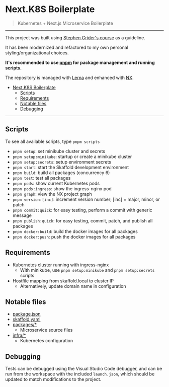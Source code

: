 # Next.K8S Boilerplate

> Kubernetes + Next.js Microservice Boilerplate

---

This project was built using [Stephen Grider's course](https://www.udemy.com/course/microservices-with-node-js-and-react/) as a guideline.

It has been modernized and refactored to my own personal styling/organizational choices.

**It's recommended to use [pnpm](https://pnpm.io) for package management and running scripts.**

The repository is managed with [Lerna](https://lerna.js.org) and enhanced with [NX](https://nx.dev/getting-started/intro).

- [Next.K8S Boilerplate](#nextk8s-boilerplate)
  - [Scripts](#scripts)
  - [Requirements](#requirements)
  - [Notable files](#notable-files)
  - [Debugging](#debugging)

---

## Scripts

To see all available scripts, type `pnpm scripts`

- `pnpm setup`: set minikube cluster and secrets
- `pnpm setup:minikube`: startup or create a minikube cluster
- `pnpm setup:secrets`: setup environment secrets
- `pnpm start`: start the Skaffold development environment
- `pnpm build`: build all packages (concurrency 6)
- `pnpm test`: test all packages
- `pnpm pods`: show current Kubernetes pods
- `pnpm pods:ingress`: show the ingress-nginx pod
- `pnpm graph`: view the NX project graph
- `pnpm version:[inc]`: increment version number; [inc] = major, minor, or patch
- `pnpm commit:quick`: for easy testing, perform a commit with generic message
- `pnpm publish:quick`: for easy testing, commit, patch, and publish all packages
- `pnpm docker:build`: build the docker images for all packages
- `pnpm docker:push`: push the docker images for all packages

## Requirements

- Kubernetes cluster running with ingress-nginx
  - With minikube, use `pnpm setup:minikube` and `pnpm setup:secrets` scripts
- Hostfile mapping from skaffold.local to cluster IP
  - Alternatively, update domain name in configuration

## Notable files

- [package.json](package.json)
- [skaffold.yaml](skaffold.yaml)
- [packages/*](packages)
  - Microservice source files
- [infra/*](infra)
  - Kubernetes configuration

## Debugging

Tests can be debugged using the Visual Studio Code debugger, and can be run from the workspace with the included `launch.json`, which should be updated to match modifications to the project.
